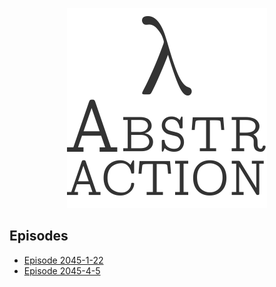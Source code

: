 <!-- IGNORE
<p align="center" class="file-vars">
(* -*- title: "λ Abstraction"; theme: "百合" -*- *)
</p>
IGNORE -->

<p align="center"><a href="./"><img id="logo" 
src="abstr-logo.png" width="320px" height="320px" /></a></p>

## Episodes

* [Episode 2045-1-22](ep2045-1-22.md)
* [Episode 2045-4-5](ep2045-4-5.md)
